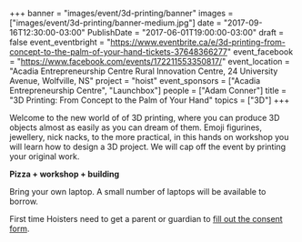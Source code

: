 +++
banner = "images/event/3d-printing/banner"
images = ["images/event/3d-printing/banner-medium.jpg"]
date = "2017-09-16T12:30:00-03:00"
PublishDate = "2017-06-01T19:00:00-03:00"
draft = false
event_eventbright = "https://www.eventbrite.ca/e/3d-printing-from-concept-to-the-palm-of-your-hand-tickets-37648366277"
event_facebook = "https://www.facebook.com/events/172211553350817/"
event_location = "Acadia Entrepreneurship Centre Rural Innovation Centre, 24 University Avenue, Wolfville, NS"
project = "hoist"
event_sponsors = ["Acadia Entrepreneurship Centre", "Launchbox"]
people = ["Adam Conner"]
title = "3D Printing: From Concept to the Palm of Your Hand"
topics = ["3D"]
+++

Welcome to the new world of of 3D printing, where you can produce 3D objects almost as easily as you can dream of them.  Emoji figurines, jewellery, nick nacks, to the more practical, in this hands on workshop you will learn how to design a 3D project.  We will cap off the event by printing your original work.

**Pizza + workshop + building**


Bring your own laptop. A small number of laptops will be available to borrow. 

First time Hoisters need to get a parent or guardian to <a href="https://form.jotform.ca/71164477795267">fill out the consent form</a>.
